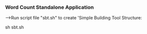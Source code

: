 ### Word Count Standalone Application
-->Run script file "sbt.sh" to create 'Simple Building Tool Structure:

sh sbt.sh


